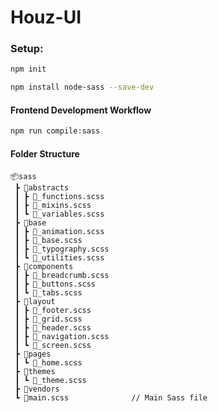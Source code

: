 # Houz-UI

### Setup:

```sh
npm init

npm install node-sass --save-dev
```

#### Frontend Development Workflow
```sh
npm run compile:sass
```

#### Folder Structure
```
📦sass
 ┣ 📂abstracts
 ┃ ┣ 📜_functions.scss
 ┃ ┣ 📜_mixins.scss
 ┃ ┗ 📜_variables.scss
 ┣ 📂base
 ┃ ┣ 📜_animation.scss
 ┃ ┣ 📜_base.scss
 ┃ ┣ 📜_typography.scss
 ┃ ┗ 📜_utilities.scss
 ┣ 📂components
 ┃ ┣ 📜_breadcrumb.scss
 ┃ ┣ 📜_buttons.scss
 ┃ ┗ 📜_tabs.scss
 ┣ 📂layout
 ┃ ┣ 📜_footer.scss
 ┃ ┣ 📜_grid.scss
 ┃ ┣ 📜_header.scss
 ┃ ┣ 📜_navigation.scss
 ┃ ┗ 📜_screen.scss
 ┣ 📂pages
 ┃ ┗ 📜_home.scss
 ┣ 📂themes
 ┃ ┗ 📜_theme.scss
 ┣ 📂vendors
 ┗ 📜main.scss              // Main Sass file
```